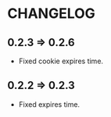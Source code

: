 # CHANGELOG

## 0.2.3 => 0.2.6

- Fixed cookie expires time.

## 0.2.2 => 0.2.3

- Fixed expires time.
